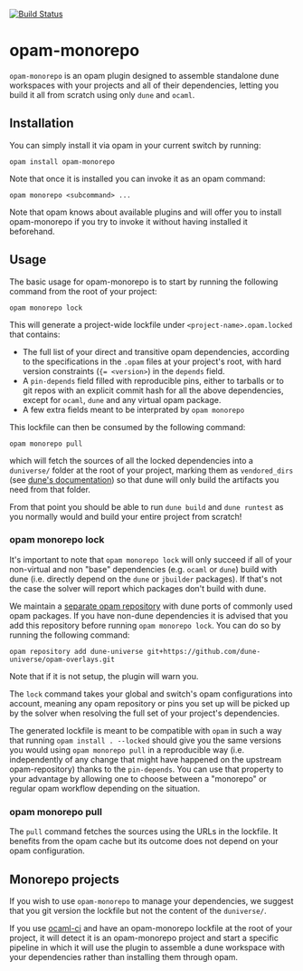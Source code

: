 [![Build Status](https://img.shields.io/endpoint?url=https%3A%2F%2Fci.ocamllabs.io%2Fbadge%2Focamllabs%2Fopam-monorepo%2Fmain&logo=ocaml)](https://ci.ocamllabs.io/github/ocamllabs/opam-monorepo)

# opam-monorepo

`opam-monorepo` is an opam plugin designed to assemble standalone dune workspaces
with your projects and all of their dependencies, letting you build it all from scratch
using only `dune` and `ocaml`.

## Installation

You can simply install it via opam in your current switch by running:

```
opam install opam-monorepo
```

Note that once it is installed you can invoke it as an opam command:
```
opam monorepo <subcommand> ...
```

Note that opam knows about available plugins and will offer you to install opam-monorepo
if you try to invoke it without having installed it beforehand.

## Usage

The basic usage for opam-monorepo is to start by running the following command from the root
of your project:
```
opam monorepo lock
```

This will generate a project-wide lockfile under `<project-name>.opam.locked` that contains:
- The full list of your direct and transitive opam dependencies, according to the specifications
  in the `.opam` files at your project's root, with hard version constraints (`{= <version>`) in
  the `depends` field.
- A `pin-depends` field filled with reproducible pins, either to tarballs or to git repos with an
  explicit commit hash for all the above dependencies, except for `ocaml`, `dune` and any virtual
  opam package.
- A few extra fields meant to be interprated by `opam monorepo`

This lockfile can then be consumed by the following command:
```
opam monorepo pull
```
which will fetch the sources of all the locked dependencies into a `duniverse/` folder at the root of
your project, marking them as `vendored_dirs` (see
[dune's documentation](https://dune.readthedocs.io/en/latest/dune-files.html#vendored-dirs-since-1-11))
so that dune will only build the artifacts you need from that folder.

From that point you should be able to run `dune build` and `dune runtest` as you normally would and
build your entire project from scratch!

### opam monorepo lock

It's important to note that `opam monorepo lock` will only succeed if all of your non-virtual and
non "base" dependencies (e.g. `ocaml` or `dune`) build with dune (i.e. directly depend on the `dune`
or `jbuilder` packages).
If that's not the case the solver will report which packages don't build with dune.

We maintain a [separate opam repository](https://github.com/dune-universe/opam-overlays) with dune
ports of commonly used opam packages. If you have non-dune dependencies it is advised that you add
this repository before running `opam monorepo lock`. You can do so by running the following command:
```
opam repository add dune-universe git+https://github.com/dune-universe/opam-overlays.git
```
Note that if it is not setup, the plugin will warn you.

The `lock` command takes your global and switch's opam configurations into account, meaning any
opam repository or pins you set up will be picked up by the solver when resolving the full set of
your project's dependencies.

The generated lockfile is meant to be compatible with `opam` in such a way that running `opam
install . --locked` should give you the same versions you would using `opam monorepo pull` in
a reproducible way (i.e. independently of any change that might have happened on the upstream
opam-repository) thanks to the `pin-depends`.
You can use that property to your advantage by allowing one to choose between a "monorepo" or
regular opam workflow depending on the situation.

### opam monorepo pull

The `pull` command fetches the sources using the URLs in the lockfile. It benefits from the opam
cache but its outcome does not depend on your opam configuration.

## Monorepo projects

If you wish to use `opam-monorepo` to manage your dependencies, we suggest that you git version the
lockfile but not the content of the `duniverse/`.

If you use [ocaml-ci](https://github.com/ocurrent/ocaml-ci) and have an opam-monorepo lockfile at
the root of your project, it will detect it is an opam-monorepo project and start a specific
pipeline in which it will use the plugin to assemble a dune workspace with your dependencies rather
than installing them through opam.
